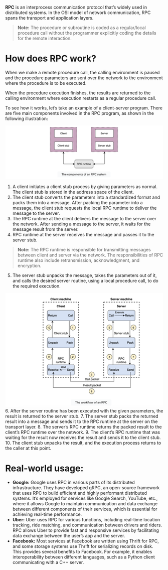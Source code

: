 **RPC** is an interprocess communication protocol that’s widely used in distributed systems. In the OSI model of network communication, RPC spans the transport and application layers.

> **Note:** The procedure or subroutine is coded as a regular/local procedure call without the programmer explicitly coding the details for the remote interaction.

# How does RPC work?

When we make a remote procedure call, the calling environment is paused and the procedure parameters are sent over the network to the environment where the procedure is to be executed.

When the procedure execution finishes, the results are returned to the calling environment where execution restarts as a regular procedure call.

To see how it works, let’s take an example of a client-server program. There are five main components involved in the RPC program, as shown in the following illustration:

![](_Attachments/Pasted%20image%2020240117233537.png)

1. A client initiates a client stub process by giving parameters as normal. The client stub is stored in the address space of the client.
2. The client stub converts the parameters into a standardized format and packs them into a message. After packing the parameter into a message, the client stub requests the local RPC runtime to deliver the message to the server.
3. The RPC runtime at the client delivers the message to the server over the network. After sending a message to the server, it waits for the message result from the server.
4. RPC runtime at the server receives the message and passes it to the server stub.

> **Note:** The RPC runtime is responsible for transmitting messages between client and server via the network. The responsibilities of RPC runtime also include retransmission, acknowledgment, and encryption.

5. The server stub unpacks the message, takes the parameters out of it, and calls the desired server routine, using a local procedure call, to do the required execution.

![](_Attachments/Pasted%20image%2020240117233732.png)
6. After the server routine has been executed with the given parameters, the result is returned to the server stub.
7. The server stub packs the returned result into a message and sends it to the RPC runtime at the server on the transport layer.
8. The server’s RPC runtime returns the packed result to the client’s RPC runtime over the network.
9. The client’s RPC runtime that was waiting for the result now receives the result and sends it to the client stub.
10. The client stub unpacks the result, and the execution process returns to the caller at this point.

# Real-world usage:

- **Google:** Google uses RPC in various parts of its distributed infrastructure. They have developed gRPC, an open-source framework that uses RPC to build efficient and highly performant distributed systems. It’s employed for services like Google Search, YouTube, etc., where it allows Google to maintain communication and data exchange between different components of their services, which is essential for achieving real-time performance.
- **Uber:** Uber uses RPC for various functions, including real-time location tracking, ride matching, and communication between drivers and riders. RPC allows Uber to provide fast and responsive services by facilitating data exchange between the user’s app and the server.
- **Facebook:** Most services at Facebook are written using Thrift for RPC, and some storage systems use Thrift for serializing records on disk. This provides several benefits to Facebook. For example, it enables interoperability between different languages, such as a Python client communicating with a C++ server.